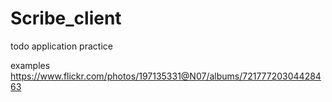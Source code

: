# Scribe_client
todo application practice

examples
https://www.flickr.com/photos/197135331@N07/albums/72177720304428463
